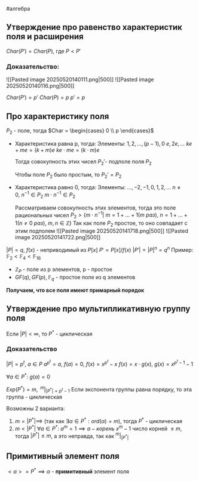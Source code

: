 #алгебра 
## Утверждение про равенство характеристик поля и расширения
$Char(P') = Char(P)$, где $P < P'$

### Доказательство:
![[Pasted image 20250520140111.png|500]]
![[Pasted image 20250520140116.png|500]]

$Char(P') = p'$
$Char(P) = p$
$p' = p$

## Про характеристику поля
$P_2$ - поле, тогда $Char = \begin{cases} 0 \\ p \end{cases}$
- Характеристика равна p, тогда:
	Элементы:
	$1, 2, \dots, (p - 1), 0$
	$e, 2e, \dots$
	$ke + me = (k + m)e$
	$ke \cdot me = (k \cdot m)e$
	
	Тогда совокупность этих чисел $P_2'$- подполе поля $P_2$
	
	Чтобы поле $P_2$ было простым, то $P_2' = P_2$
- Характеристика равно 0, тогда:
	Элементы:
	$\dots, -2, -1, 0, 1, 2, \dots$
	$n \neq 0, \ n^{-1} \in P_2$
	$m \cdot n^{-1} \in P_2$
	
	Рассматриваем совокупность этих элементов, тогда это поле рациональных чисел
	$P_2 > \{ m \cdot n^{-1}| \ m = 1 + \dots + 1 (m \ раз), \ n = 1 + \dots + 1 (n \neq 0 \ раз), \ m, n \in \mathbb{Z} \}$
	Так как поле $P_2$ простое, то оно совпадает с этим подполем
![[Pasted image 20250520141718.png|500]]
![[Pasted image 20250520141722.png|500]]

$|P| = q, \ f(x)$ - неприводимый из $P[x]$
$P' = P[x]/f(x)$
$|P'| = |P|^n = q^n$
Пример:
$\mathbb{F}_2 < \mathbb{F}_4 < \mathbb{F}_{16}$

- $\mathbb{Z}_{P}$ - поле из p элементов, p - простое
- $GF(q), GF(p), \mathbb{F}_q$ - простое поле из q элементов

**Получаем, что все поля имеют примарный порядок**

## Утверждение  про мультипликативную группу поля
Если $|P| < \infty$, то $P^*$ - циклическая

### Доказательство
$|P| = p^t, \ a \in P$
$a^{p^t} = a, \ f(a) = 0, \ f(x) = x^{p^t} - x$
$f(x) = x \cdot g(x), \ g(x) = x^{p^t - 1} - 1$

$\forall a \in P^*: \ g(a) = 0$

$Exp(P^*) = m, \ ^{m}|_{|P^*| = p^t - 1}$
Если экспонента группы равна порядку, то эта группа - циклическая

Возможны 2 варианта:
1) $m = |P^*| \implies$ (так как $\exists \alpha \in P^*: ord(\alpha) = m$), тогда $P^*$ - циклическая
2) $m < |P^*|$
	$\forall a \in P^*: \ a^{m} = 1 \implies a - корень \ x^m - 1$
	число корней $\leq m$, тогда $|P^*| \leq m$, а это неправда, так как $^{m}|_{|P^*|}$

## Примитивный элемент поля
$<\alpha> = P^* \implies \alpha$ - **примитивный** элемент поля
